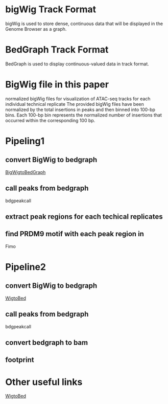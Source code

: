 # bigWig Track Format
bigWig is used to store dense, continuous data that will be displayed in the Genome Browser as a graph.
# BedGraph Track Format
BedGraph is used to display continuous-valued data in track format.
# BigWig file in this paper
normalized bigWig files for visualization of ATAC-seq tracks for each individual technical replicate
The provided bigWig files have been normalized by the total insertions in peaks and then binned into 100-bp bins. Each 100-bp bin represents the normalized number of insertions that occurred within the corresponding 100 bp.
# Pipeling1
## convert BigWig to bedgraph
[BigWigtoBedGraph](https://genome.ucsc.edu/goldenPath/help/bigWig.html)
## call peaks from bedgraph
bdgpeakcall
## extract peak regions for each techical replicates
## find PRDM9 motif with each peak region in 
Fimo
# Pipeline2
## convert BigWig to bedgraph
[WigtoBed](http://barcwiki.wi.mit.edu/wiki/SOPs/coordinates)
## call peaks from bedgraph
bdgpeakcall
## convert bedgraph to bam
## footprint

# Other useful links
[WigtoBed](http://barcwiki.wi.mit.edu/wiki/SOPs/coordinates)
<!--stackedit_data:
eyJoaXN0b3J5IjpbMzg1OTc4MDQwLC0xMTU0NjYyMjUsLTEyND
I1ODQwNTQsMTc0NTI3MjU2Myw0OTYyNTQ3MjEsMTc4NDQ0MzMz
NSw1MzEwNjYxNDYsMjExMDYxMzMxMCwyMDg2NDU1NzU1XX0=
-->